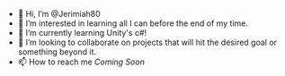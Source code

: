 - 👋 Hi, I’m @Jerimiah80
- 👀 I’m interested in learning all I can before the end of my time.
- 🌱 I’m currently learning Unity's c#! 
- 💞️ I’m looking to collaborate on projects that will hit the desired goal or something beyond it.
- 📫 How to reach me *Coming Soon*

<!---
Jerimiah80/Jerimiah80 is a ✨ special ✨ repository because its `README.md` (this file) appears on your GitHub profile.
You can click the Preview link to take a look at your changes.
--->
